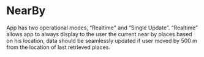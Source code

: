 # NearBy

App has two operational modes, “Realtime" and “Single Update”. “Realtime” allows app to always display to the user the current near by places based on his location, data should be seamlessly updated if user moved by 500 m from the location of last retrieved places. 
